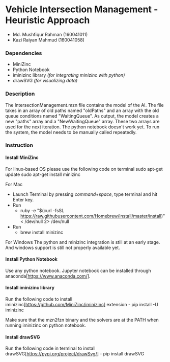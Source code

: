 # Vehicle Intersection Management - Heuristic Approach

- Md. Mushfiqur Rahman (160041011)
- Kazi Raiyan Mahmud (160041058)

### Dependencies
- MiniZinc
- Python Notebook
- iminizinc library *(for integrating minizinc with python)*
- drawSVG *(for visualizing data)*

### Description
The IntersectionManagement.mzn file contains the model of the AI. The file takes in an array of old paths named "oldPaths" and an array with the old queue conditions named "WaitingQueue". As output, the model creates a new "paths" array and a "NewWaitingQueue" array. These two arrays are used for the next iteration.
The python notebook doesn't work yet. To run the system, the model needs to be manually called repeatedly.

### Instruction
#### Install MiniZinc
For linux-based OS please use the following code on terminal
	sudo apt-get update
	sudo apt-get install minizinc

For Mac
- Launch Terminal by pressing *command*+*space*, type terminal and hit Enter key.
- Run
	- ruby -e "$(curl -fsSL https://raw.githubusercontent.com/Homebrew/install/master/install)" < /dev/null 2> /dev/null
- Run
	- brew install minizinc

For Windows
The python and minizinc integration is still at an early stage. And windows support is still not properly available yet.

#### Install Python Notebook
Use any python notebook. Jupyter notebook can be installed through anaconda[https://www.anaconda.com/].

#### Install iminizinc library
Run the following code to install iminizinc[https://github.com/MiniZinc/iminizinc] extension
	- pip install -U iminizinc

Make sure that the mzn2fzn binary and the solvers are at the PATH when running iminizinc on python notebook.

#### Install drawSVG
Run the following code in terminal to install drawSVG[https://pypi.org/project/drawSvg/]
	- pip install drawSVG
